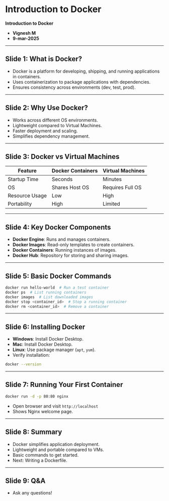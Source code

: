 # Introduction to Docker

**Introduction to Docker**

- **Vignesh M**
- **9-mar-2025**

---

## Slide 1: What is Docker?

- Docker is a platform for developing, shipping, and running applications in containers.
- Uses containerization to package applications with dependencies.
- Ensures consistency across environments (dev, test, prod).

---

## Slide 2: Why Use Docker?

- Works across different OS environments.
- Lightweight compared to Virtual Machines.
- Faster deployment and scaling.
- Simplifies dependency management.

---

## Slide 3: Docker vs Virtual Machines

| Feature        | Docker Containers | Virtual Machines |
| -------------- | ----------------- | ---------------- |
| Startup Time   | Seconds           | Minutes          |
| OS             | Shares Host OS    | Requires Full OS |
| Resource Usage | Low               | High             |
| Portability    | High              | Limited          |

---

## Slide 4: Key Docker Components

- **Docker Engine**: Runs and manages containers.
- **Docker Images**: Read-only templates to create containers.
- **Docker Containers**: Running instances of images.
- **Docker Hub**: Repository for storing and sharing images.

---

## Slide 5: Basic Docker Commands

```sh
docker run hello-world  # Run a test container
docker ps  # List running containers
docker images  # List downloaded images
docker stop <container_id>  # Stop a running container
docker rm <container_id>  # Remove a container
```

---

## Slide 6: Installing Docker

- **Windows**: Install Docker Desktop.
- **Mac**: Install Docker Desktop.
- **Linux**: Use package manager (`apt`, `yum`).
- Verify installation:

```sh
docker --version
```

---

## Slide 7: Running Your First Container

```sh
docker run -d -p 80:80 nginx
```

- Open browser and visit `http://localhost`
- Shows Nginx welcome page.

---

## Slide 8: Summary

- Docker simplifies application deployment.
- Lightweight and portable compared to VMs.
- Basic commands to get started.
- Next: Writing a Dockerfile.

---

## Slide 9: Q&A

- Ask any questions!
